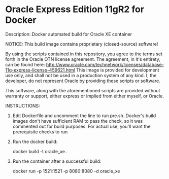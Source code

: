 # Oracle Express Edition 11gR2 for Docker
Description: Docker automated build for Oracle XE container

NOTICE: This build image contains proprietary (closed-source) software!

By using the scripts contained in this repository, you agree to the terms set forth in the Oracle OTN license agreement. The agreement, in it's entirety, can be found here: http://www.oracle.com/technetwork/licenses/database-11g-express-license-459621.html
This image is provided for development use only, and shall not be used in a production system of any kind.
I, the developer, do not represent Oracle by providing these scripts or software.

This software, along with the aforementioned scripts are provided without warranty or support, either express or implied from either myself, or Oracle.

INSTRUCTIONS:

1) Edit Dockerfile and uncomment the line to run pre.sh. Docker's build images don't have sufficient RAM to pass the check, so it was commented out for build purposes. For actual use, you'll want the prerequisite checks to run

2) Run the docker build:

   docker build -t oracle_xe .

3) Run the container after a successful build:
   
   docker run -p 1521:1521 -p 8080:8080 -d oracle_xe
